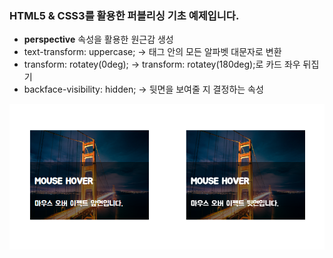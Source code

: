 ### HTML5 & CSS3를 활용한 퍼블리싱 기초 예제입니다.
- **perspective** 속성을 활용한 원근감 생성
- text-transform: uppercase; -> 태그 안의 모든 알파벳 대문자로 변환
- transform: rotatey(0deg); -> transform: rotatey(180deg);로 카드 좌우 뒤집기
- backface-visibility: hidden; -> 뒷면을 보여줄 지 결정하는 속성

![image-20221122094120006](README.assets/image-20221122094120006.png)
